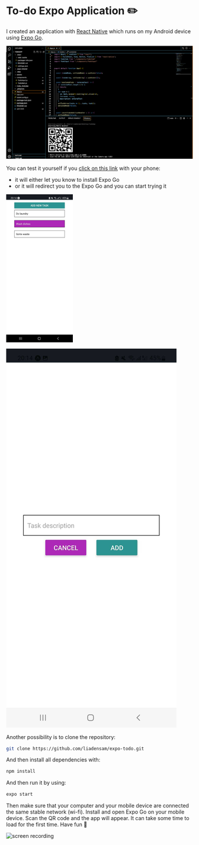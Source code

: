 # To-do Expo Application ✏️


I created an application with [React Native](https://reactnative.dev/docs/environment-setup) which runs on my Android device using [Expo Go](https://expo.dev/client).


![VS Code terminal](/assets/vs-code-terminal.png)


You can test it yourself if you [click on this link](https://expo.dev/@liadensam/TodoApp) with your phone:


- it will either let you know to install Expo Go
- or it will redirect you to the Expo Go and you can start trying it


<img src="/assets/front-app.jpg" height="400">


![using app](/assets/using-app.jpg)


Another possibility is to clone the repository:


```sh
git clone https://github.com/liadensam/expo-todo.git
```

And then install all dependencies  with:

```sh
npm install
```

And then run it by using:


```sh
expo start
```


Then make sure that your computer and your mobile device are connected the same stable network (wi-fi). Install and open Expo Go on your mobile device. Scan the QR code and the app will appear. It can take some time to load for the first time. Have fun 🥳



![screen recording](/assets/screen-video.gif)

